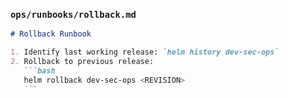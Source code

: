 ### **`ops/runbooks/rollback.md`**

````markdown
# Rollback Runbook

1. Identify last working release: `helm history dev-sec-ops`
2. Rollback to previous release:
   ```bash
   helm rollback dev-sec-ops <REVISION>
   ```
````
